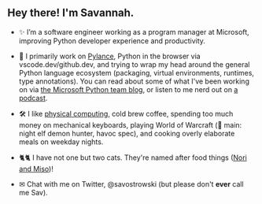 ## Hey there! I'm Savannah.

- ✨ I’m a software engineer working as a program manager at Microsoft, improving Python developer experience and productivity.

- 🐍 I primarily work on [Pylance](https://marketplace.visualstudio.com/items?itemName=ms-python.vscode-pylance), Python in the browser via vscode.dev/github.dev, and trying to wrap my head around the general Python language ecosystem (packaging, virtual environments, runtimes, type annotations). You can read about some of what I've been working on via [the Microsoft Python team blog](https://devblogs.microsoft.com/python/author/saostrowmicrosoft-com/), or listen to me nerd out on [a podcast](https://realpython.com/podcasts/rpp/28/).

- 🛠 I like [physical computing](https://www.physidig.com/), cold brew coffee, spending too much money on mechanical keyboards, playing World of Warcraft (🔮 main: night elf demon hunter, havoc spec), and cooking overly elaborate meals on weekday nights.

- 🐈🐈 I have not one but two cats. They're named after food things ([Nori and Miso](https://twitter.com/savostrowski/status/1370063077454929921))!

- ✉ Chat with me on Twitter, @savostrowski (but please don't **ever** call me Sav).
